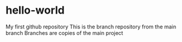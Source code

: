 # hello-world
My first github repository
This is the branch repository from the main branch
Branches are copies of the main project
